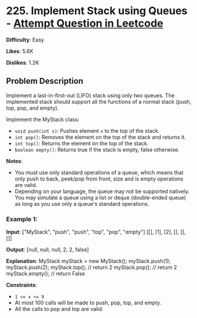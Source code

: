 # 225. Implement Stack using Queues - [Attempt Question in Leetcode](https://leetcode.com/problems/implement-stack-using-queues/description/)

**Difficulty**: Easy

**Likes**: 5.6K

**Dislikes**: 1.2K

## Problem Description

Implement a last-in-first-out (LIFO) stack using only two queues. The implemented stack should support all the functions of a normal stack (push, top, pop, and empty).

Implement the MyStack class:

- `void push(int x)`: Pushes element `x` to the top of the stack.
- `int pop()`: Removes the element on the top of the stack and returns it.
- `int top()`: Returns the element on the top of the stack.
- `boolean empty()`: Returns true if the stack is empty, false otherwise.

**Notes**:

- You must use only standard operations of a queue, which means that only push to back, peek/pop from front, size and is empty operations are valid.
- Depending on your language, the queue may not be supported natively. You may simulate a queue using a list or deque (double-ended queue) as long as you use only a queue's standard operations.

### Example 1:

**Input**:
["MyStack", "push", "push", "top", "pop", "empty"]
[[], [1], [2], [], [], []]

**Output**:
[null, null, null, 2, 2, false]

**Explanation**:
MyStack myStack = new MyStack();
myStack.push(1);
myStack.push(2);
myStack.top(); // return 2
myStack.pop(); // return 2
myStack.empty(); // return False

**Constraints**:

- `1 <= x <= 9`
- At most 100 calls will be made to push, pop, top, and empty.
- All the calls to pop and top are valid.

